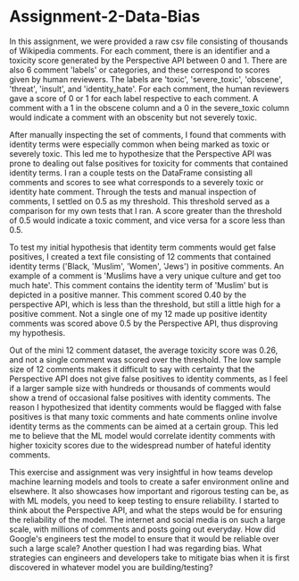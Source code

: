 # Assignment-2-Data-Bias

In this assignment, we were provided a raw csv file consisting of thousands of Wikipedia comments. For each comment, there is an identifier and a toxicity score generated by the Perspective API between 0 and 1. There are also 6 comment 'labels' or categories, and these correspond to scores given by human reviewers. The labels are 'toxic', 'severe_toxic', 'obscene', 'threat', 'insult', and 'identity_hate'. For each comment, the human reviewers gave a score of 0 or 1 for each label respective to each comment. A comment with a 1 in the obscene column and a 0 in the severe_toxic column would indicate a comment with an obscenity but not severely toxic. 

After manually inspecting the set of comments, I found that comments with identity terms were especially common when being marked as toxic or severely toxic. This led me to hypothesize that the Perspective API was prone to dealing out false positives for toxicity for comments that contained identity terms. I ran a couple tests on the DataFrame consisting all comments and scores to see what corresponds to a severely toxic or identity hate comment. Through the tests and manual inspection of comments, I settled on 0.5 as my threshold. This threshold served as a comparison for my own tests that I ran. A score greater than the threshold of 0.5 would indicate a toxic comment, and vice versa for a score less than 0.5.

To test my initial hypothesis that identity term comments would get false positives, I created a text file consisting of 12 comments that contained identity terms ('Black, 'Muslim', 'Women', 'Jews') in positive comments. An example of a comment is 'Muslims have a very unique culture and get too much hate'. This comment contains the identity term of 'Muslim' but is depicted in a positive manner. This comment scored 0.40 by the perspective API, which is less than the threshold, but still a little high for a positive comment. Not a single one of my 12 made up positive identity comments was scored above 0.5 by the Perspective API, thus disproving my hypothesis. 

Out of the mini 12 comment dataset, the average toxicity score was 0.26, and not a single comment was scored over the threshold. The low sample size of 12 comments makes it difficult to say with certainty that the Perspective API does not give false positives to identity comments, as I feel if a larger sample size with hundreds or thousands of comments would show a trend of occasional false positives with identity comments. The reason I hypothesized that identity comments would be flagged with false positives is that many toxic comments and hate comments online involve identity terms as the comments can be aimed at a certain group. This led me to believe that the ML model would correlate identity comments with higher toxicity scores due to the widespread number of hateful identity comments. 

This exercise and assignment was very insightful in how teams develop machine learning models and tools to create a safer environment online and elsewhere. It also showcases how important and rigorous testing can be, as with ML models, you need to keep testing to ensure reliability. I started to think about the Perspective API, and what the steps would be for ensuring the reliability of the model. The internet and social media is on such a large scale, with millions of comments and posts going out everyday. How did Google's engineers test the model to ensure that it would be reliable over such a large scale? Another question I had was regarding bias. What strategies can engineers and developers take to mitigate bias when it is first discovered in whatever model you are building/testing?
